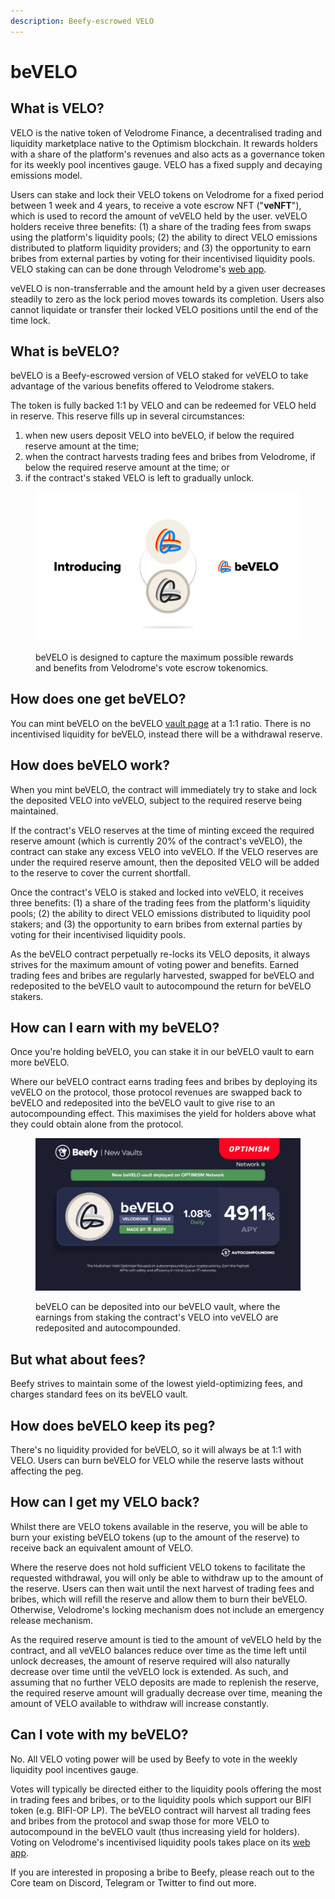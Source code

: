 ```yaml
---
description: Beefy-escrowed VELO
---
```


# beVELO

## What is VELO?

VELO is the native token of Velodrome Finance, a decentralised trading and liquidity marketplace native to the Optimism blockchain. It rewards holders with a share of the platform's revenues and also acts as a governance token for its weekly pool incentives gauge. VELO has a fixed supply and decaying emissions model.

Users can stake and lock their VELO tokens on Velodrome for a fixed period between 1 week and 4 years, to receive a vote escrow NFT ("**veNFT**"), which is used to record the amount of veVELO held by the user. veVELO holders receive three benefits: (1) a share of the trading fees from swaps using the platform's liquidity pools; (2) the ability to direct VELO emissions distributed to platform liquidity providers; and (3) the opportunity to earn bribes from external parties by voting for their incentivised liquidity pools. VELO staking can can be done through Velodrome's [web app](https://app.velodrome.finance/vest).

veVELO is non-transferrable and the amount held by a given user decreases steadily to zero as the lock period moves towards its completion. Users also cannot liquidate or transfer their locked VELO positions until the end of the time lock.

## What is beVELO?

beVELO is a Beefy-escrowed version of VELO staked for veVELO to take advantage of the various benefits offered to Velodrome stakers.

The token is fully backed 1:1 by VELO and can be redeemed for VELO held in reserve. This reserve fills up in several circumstances:

1. when new users deposit VELO into beVELO, if below the required reserve amount at the time;&#x20;
2. when the contract harvests trading fees and bribes from Velodrome, if below the required reserve amount at the time; or
3. if the contract's staked VELO is left to gradually unlock.

<figure><img src="../../.gitbook/assets/bevelo_poster-1.png" alt=""><figcaption><p>beVELO is designed to capture the maximum possible rewards and benefits from Velodrome's vote escrow tokenomics.</p></figcaption></figure>

## How does one get beVELO?

You can mint beVELO on the beVELO [vault page](https://app.beefy.finance/vault/beefy-bevelo) at a 1:1 ratio. There is no incentivised liquidity for beVELO, instead there will be a withdrawal reserve.

## How does beVELO work?

When you mint beVELO, the contract will immediately try to stake and lock the deposited VELO into veVELO, subject to the required reserve being maintained.

If the contract's VELO reserves at the time of minting exceed the required reserve amount (which is currently 20% of the contract's veVELO), the contract can stake any excess VELO into veVELO. If the VELO reserves are under the required reserve amount, then the deposited VELO will be added to the reserve to cover the current shortfall.

Once the contract's VELO is staked and locked into veVELO, it receives three benefits: (1) a share of the trading fees from the platform's liquidity pools; (2) the ability to direct VELO emissions distributed to liquidity pool stakers; and (3) the opportunity to earn bribes from external parties by voting for their incentivised liquidity pools.

As the beVELO contract perpetually re-locks its VELO deposits, it always strives for the maximum amount of voting power and benefits. Earned trading fees and bribes are regularly harvested, swapped for beVELO and redeposited to the beVELO vault to autocompound the return for beVELO stakers.

## How can I earn with my beVELO?

Once you're holding beVELO, you can stake it in our beVELO vault to earn more beVELO.&#x20;

Where our beVELO contract earns trading fees and bribes by deploying its veVELO on the protocol, those protocol revenues are swapped back to beVELO and redeposited into the beVELO vault to give rise to an autocompounding effect. This maximises the yield for holders above what they could obtain alone from the protocol.

<figure><img src="../../.gitbook/assets/bevelo_vault-1.png" alt=""><figcaption><p>beVELO can be deposited into our beVELO vault, where the earnings from staking the contract's VELO into veVELO are redeposited and autocompounded.</p></figcaption></figure>

## But what about fees?

Beefy strives to maintain some of the lowest yield-optimizing fees, and charges standard fees on its beVELO vault.

## How does beVELO keep its peg?

There's no liquidity provided for beVELO, so it will always be at 1:1 with VELO. Users can burn beVELO for VELO while the reserve lasts without affecting the peg.&#x20;

## How can I get my VELO back?

Whilst there are VELO tokens available in the reserve, you will be able to burn your existing beVELO tokens (up to the amount of the reserve) to receive back an equivalent amount of VELO.

Where the reserve does not hold sufficient VELO tokens to facilitate the requested withdrawal, you will only be able to withdraw up to the amount of the reserve.  Users can then wait until the next harvest of trading fees and bribes, which will refill the reserve and allow them to burn their beVELO. Otherwise, Velodrome's locking mechanism does not include an emergency release mechanism.

As the required reserve amount is tied to the amount of veVELO held by the contract, and all veVELO balances reduce over time as the time left until unlock decreases, the amount of reserve required will also naturally decrease over time until the veVELO lock is extended. As such, and assuming that no further VELO deposits are made to replenish the reserve, the required reserve amount will gradually decrease over time, meaning the amount of VELO available to withdraw will increase constantly.&#x20;

## Can I vote with my beVELO?

No. All VELO voting power will be used by Beefy to vote in the weekly liquidity pool incentives gauge.&#x20;

Votes will typically be directed either to the liquidity pools offering the most in trading fees and bribes, or to the liquidity pools which support our BIFI token (e.g. BIFI-OP LP). The beVELO contract will harvest all trading fees and bribes from the protocol and swap those for more VELO to autocompound in the beVELO vault (thus increasing yield for holders). Voting on Velodrome's incentivised liquidity pools takes place on its [web app](https://app.velodrome.finance/vote).

If you are interested in proposing a bribe to Beefy, please reach out to the Core team on Discord, Telegram or Twitter to find out more.

